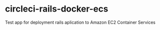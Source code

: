 # circleci-rails-docker-ecs
Test app for deployment rails aplication to Amazon EC2 Container Services
